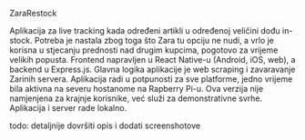 ZaraRestock

Aplikacija za live tracking kada određeni artikli u određenoj veličini dođu in-stock.
Potreba je nastala zbog toga što Zara tu opciju ne nudi, a vrlo je korisna u stjecanju prednosti nad drugim kupcima, pogotovo za vrijeme velikih popusta.
Frontend napravljen u React Native-u (Android, iOS, web), a backend u Express.js. Glavna logika aplikacije je web scraping i zavaravanje Zarinih servera.
Aplikacija radi u potpunosti za sve platforme, jedno vrijeme bila aktivna na severu hostanome na Rapberry Pi-u.
Ova verzija nije namjenjena za krajnje korisnike, već služi za demonstrativne svrhe. Aplikacija i server rade lokalno.

todo: detaljnije dovršiti opis i dodati screenshotove

